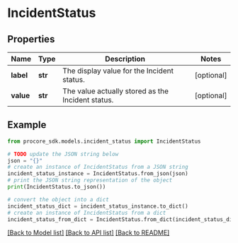 # IncidentStatus


## Properties

Name | Type | Description | Notes
------------ | ------------- | ------------- | -------------
**label** | **str** | The display value for the Incident status. | [optional] 
**value** | **str** | The value actually stored as the Incident status. | [optional] 

## Example

```python
from procore_sdk.models.incident_status import IncidentStatus

# TODO update the JSON string below
json = "{}"
# create an instance of IncidentStatus from a JSON string
incident_status_instance = IncidentStatus.from_json(json)
# print the JSON string representation of the object
print(IncidentStatus.to_json())

# convert the object into a dict
incident_status_dict = incident_status_instance.to_dict()
# create an instance of IncidentStatus from a dict
incident_status_from_dict = IncidentStatus.from_dict(incident_status_dict)
```
[[Back to Model list]](../README.md#documentation-for-models) [[Back to API list]](../README.md#documentation-for-api-endpoints) [[Back to README]](../README.md)


